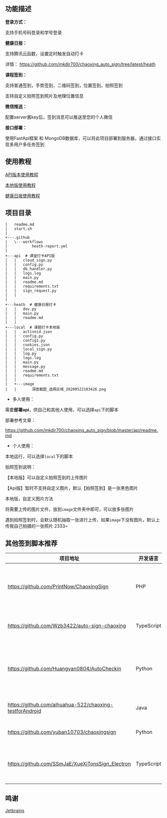 ## 功能描述

**登录方式：**

支持手机号码登录和学号登录

**健康日报：**   

支持腾讯云函数，设置定时触发自动打卡

详情： https://github.com/mkdir700/chaoxing_auto_sign/tree/latest/heath

**课程签到：**

支持普通签到，手势签到，二维码签到，位置签到，拍照签到

支持自定义拍照签到照片及地理位置信息

**微信推送：**

配置server酱key后，签到消息可以推送至您的个人微信

**接口部署：**

使用FastApi框架 和 MongoDB数据库，可以将此项目部署到服务器，通过接口实现多用户多任务签到

## 使用教程

[API版本使用教程](https://github.com/mkdir700/chaoxing_auto_sign/tree/latest/api)

[本地版使用教程](https://github.com/mkdir700/chaoxing_auto_sign/tree/latest/local)

[健康日报使用教程](https://github.com/mkdir700/chaoxing_auto_sign/tree/latest/heath)

## 项目目录

```
|   readme.md
|   start.sh
|
+---.github
|   \---workflows
|           heath-report.yml
|
+---api  # 课堂打卡API版
|   |   cloud_sign.py
|   |   config.py
|   |   db_handler.py
|   |   logs.log
|   |   main.py
|   |   readme.md
|   |   requirements.txt
|   |   sign_request.py
|   |
|
+---heath  # 健康日报打卡
|   |   dev.py
|   |   main.py
|   |   readme.md
|   |
+---local  # 课题打卡本地版
|   |   activeid.json
|   |   config.py
|   |   config1.py
|   |   cookies.json
|   |   local_sign.py
|   |   log.py
|   |   logs.log
|   |   main.py
|   |   message.py
|   |   readme.md
|   |   requirements.txt
|   |
|   +---image
|   |       深度截图_选择区域_20200522103426.png
```

- 多人使用：

需要**部署api**，供自己和其他人使用，可以选择`api`下的脚本

部署参考文章：

https://github.com/mkdir700/chaoxing_auto_sign/blob/master/api/readme.md

- 个人使用：

本地运行，可以选择`local`下的脚本

拍照签到说明：

【本地版】可以自定义拍照签到的上传图片

【Api版】暂时不支持自定义图片，默认【拍照签到】是一张黑色图片

本地版，自定义图片方法

将需要上传的图片文件，放到`image`文件夹中即可，可以放多张图片

遇到拍照签到时，会默认随机抽取一张进行上传，如果`image`下没有图片，默认上传我自己拍摄的一张照片 2333~


## 其他签到脚本推荐


| 项目地址                                                | 开发语言   | 备注                                           |
| ------------------------------------------------------- | ---------- | ---------------------------------------------- |
| https://github.com/PrintNow/ChaoxingSign                | PHP        | PHP版超星自动签到，支持多用户，二次开发便捷！|
| https://github.com/Wzb3422/auto-sign-chaoxing           | TypeScript | 超星学习通自动签到，梦中刷网课       |
| https://github.com/Huangyan0804/AutoCheckin             | Python     | 学习通自动签到，支持手势，二维码，位置，拍照等 |
| https://github.com/aihuahua-522/chaoxing-testforAndroid | Java       | 学习通（超星）自动签到               |
| https://github.com/yuban10703/chaoxingsign              | Python     | 超星学习通自动签到                   |
| https://github.com/SSmJaE/XueXiTonsSign_Electron        | TypeScript | 基于Electron，桌面端，GUI，签到队列            |


## 鸣谢

[Jetbrains](https://www.jetbrains.com/)